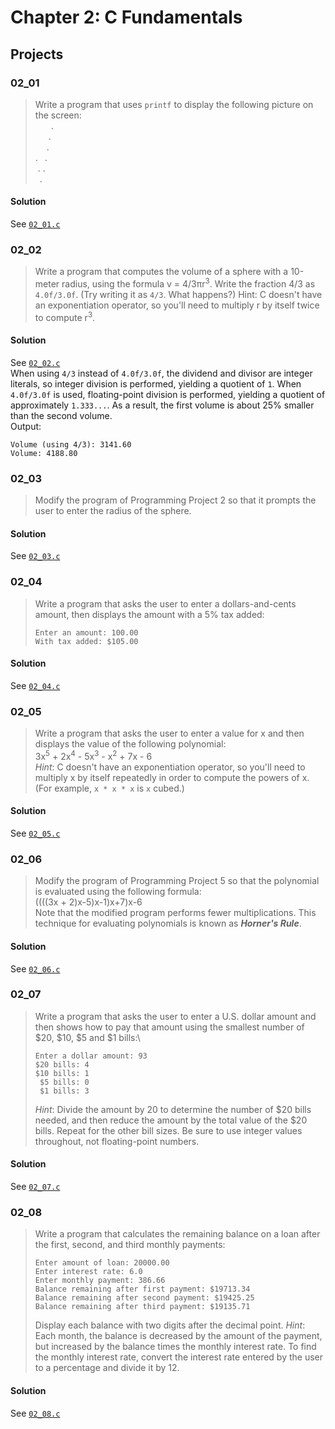 # Chapter 2: C Fundamentals
## Projects

### 02_01
> Write a program that uses `printf` to display the following picture on the screen:\
> &emsp;&ensp;&nbsp;.\
> &emsp;&ensp;.\
> &emsp;&nbsp;.\
> .&ensp;&nbsp;.\
> &nbsp;.&nbsp;.\
> &ensp;.
#### Solution
See [`02_01.c`](02_01.c)

### 02_02
> Write a program that computes the volume of a sphere with a 10-meter radius, using the formula v = 4/3πr<sup>3</sup>. Write the fraction 4/3 as `4.0f/3.0f`. (Try writing it as `4/3`. What happens?) Hint: C doesn't have an exponentiation operator, so you'll need to multiply r by itself twice to compute r<sup>3</sup>.
#### Solution
See [`02_02.c`](02_02.c)\
When using `4/3` instead of `4.0f/3.0f`, the dividend and divisor are integer literals, so integer division is performed, yielding a quotient of `1`. When `4.0f/3.0f` is used, floating-point division is performed, yielding a quotient of approximately `1.333...`. As a result, the first volume is about 25% smaller than the second volume.\
Output:
```
Volume (using 4/3): 3141.60
Volume: 4188.80
```

### 02_03
> Modify the program of Programming Project 2 so that it prompts the user to enter the radius of the sphere.
#### Solution
See [`02_03.c`](02_03.c)

### 02_04
> Write a program that asks the user to enter a dollars-and-cents amount, then displays the amount with a 5% tax added:
> ```
> Enter an amount: 100.00
> With tax added: $105.00
> ```
#### Solution
See [`02_04.c`](02_04.c)

### 02_05
> Write a program that asks the user to enter a value for x and then displays the value of the following polynomial:\
> 3x<sup>5</sup> + 2x<sup>4</sup> - 5x<sup>3</sup> - x<sup>2</sup> + 7x - 6\
> *Hint*: C doesn't have an exponentiation operator, so you'll need to multiply x by itself repeatedly in order to compute the powers of x. (For example, `x * x * x` is `x` cubed.)
#### Solution
See [`02_05.c`](02_05.c)

### 02_06
> Modify the program of Programming Project 5 so that the polynomial is evaluated using the following formula:\
> ((((3x + 2)x-5)x-1)x+7)x-6\
> Note that the modified program performs fewer multiplications. This technique for evaluating polynomials is known as ***Horner's Rule***.
#### Solution
See [`02_06.c`](02_06.c)

### 02_07
> Write a program that asks the user to enter a U.S. dollar amount and then shows how to pay that amount using the smallest number of $20, $10, $5 and $1 bills:\
> ```
> Enter a dollar amount: 93
> $20 bills: 4
> $10 bills: 1
>  $5 bills: 0
>  $1 bills: 3
> ```
> *Hint*: Divide the amount by 20 to determine the number of $20 bills needed, and then reduce the amount by the total value of the $20 bills. Repeat for the other bill sizes. Be sure to use integer values throughout, not floating-point numbers.
#### Solution
See [`02_07.c`](02_07.c)

### 02_08
> Write a program that calculates the remaining balance on a loan after the first, second, and third monthly payments:
> ```
> Enter amount of loan: 20000.00
> Enter interest rate: 6.0
> Enter monthly payment: 386.66
> Balance remaining after first payment: $19713.34
> Balance remaining after second payment: $19425.25
> Balance remaining after third payment: $19135.71
> ```
> Display each balance with two digits after the decimal point. *Hint*: Each month, the balance is decreased by the amount of the payment, but increased by the balance times the monthly interest rate. To find the monthly interest rate, convert the interest rate entered by the user to a percentage and divide it by 12.
#### Solution
See [`02_08.c`](02_08.c)
